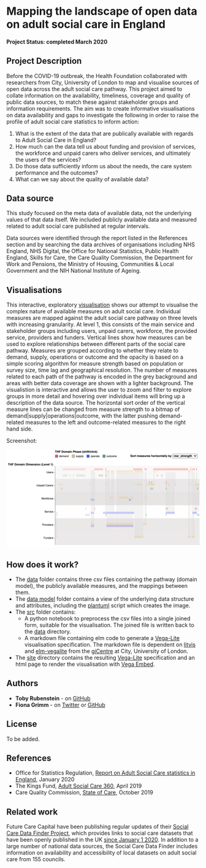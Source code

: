 # Mapping the landscape of open data on adult social care in England

#### Project Status: completed March 2020

## Project Description

Before the COVID-19 outbreak, the Health Foundation collaborated with researchers from City, University of London to map and visualise sources of open data across the adult social care pathway. This project aimed to collate information on the availability, timeliness, coverage and quality of public data sources, to match these against stakeholder groups and information requirements. The aim was to create informative visualisations on data availability and gaps to investigate the following in order to raise the profile of adult social care statistics to inform action:

1. What is the extent of the data that are publically available with regards to Adult Social Care
in England?
2. How much can the data tell us about funding and provision of services, the workforce and
unpaid carers who deliver services, and ultimately the users of the services?
3. Do those data sufficiently inform us about the needs, the care system performance and the
outcomes?
4. What can we say about the quality of available data?

## Data source

This study focused on the meta data of available data, not the underlying values of that data itself. We included publicly available data and measured related to adult social care published at regular intervals. 

Data sources were identified through the report listed in the References section and by searching the data archives of organisations including NHS England, NHS Digital, the Office for National Statistics, Public Health England, Skills for Care, the Care Quality Commission, the Department for Work and Pensions, the Ministry of Housing, Communities & Local Government and the NIH National Institute of Ageing.

## Visualisations 

This interactive, exploratory [visualisation](https://hfanalyticslab.github.io/Social_care_data_landscape/site/scdl_vis.html) shows our attempt to visualise the complex nature of available measures on adult social care. Individual measures are mapped against the adult social care pathway on three levels with increasing granularity. At level 1, this consists of the main service and stakeholder groups including users, unpaid carers, workforce, the provided service, providers and funders. Vertical lines show how measures can be used to explore relationships between different parts of the social care pathway. Measures are grouped according to whether they relate to demand, supply, operations or outcome and the opacity is based on a simple scoring algorithm for measure strength based on population or survey size, time lag and geographical resolution. The number of measures related to each path of the pathway is encoded in the grey background and areas with better data coverage are shown with a lighter background. The visualistion is interactive and allows the user to zoom and filter to explore groups in more detail and hovering over individual items will bring up a description of the data source. The horizontal sort order of the vertical measure lines can be changed from measure strength to a bitmap of demand|supply|operations|outcome, with the latter pushing demand-related measures to the left and outcome-related measures to the right hand side. 

Screenshot:

<a href="https://hfanalyticslab.github.io/Social_care_data_landscape/site/scdl_vis.html">
  <img src="site/vis_screenshot.png" width="800">
</a>

## How does it work?

- The [data](data) folder contains three csv files containing the pathway (domain model), the publicly available measures, and the mappings between them.
- The [data model](data_model) folder contains a view of the underlying data structure and attributes, including the [plantuml](https://plantuml.com/) script which creates the image.
- The [src](src) folder contains:
  - A python notebook to preprocess the csv files into a single joined form, suitable for the visualisation. The joined file is written back to the [data](data) directory.
  - A markdown file containing elm code to generate a [Vega-Lite](https://vega.github.io/vega-lite/) visualisation specification. The markdown file is dependent on [litvis](https://github.com/gicentre/litvis) and [elm-vegalite](https://github.com/gicentre/elm-vegalite) from the [giCentre](https://github.com/gicentre) at City, University of London. 
- The [site](site) directory contains the resulting [Vega-Lite](https://vega.github.io/vega-lite/) specification and an html page to render the visualisation with [Vega Embed](https://github.com/vega/vega-embed).

## Authors

* **Toby Rubenstein** - on [GitHub](https://github.com/trubens71)
* **Fiona Grimm** - on [Twitter](https://twitter.com/fiona_grimm) or [GitHub](https://github.com/fiona-grimm)

## License

To be added.

## References

* Office for Statistics Regulation, [Report on Adult Social Care statistics in England](https://osr.statisticsauthority.gov.uk/publication/report-on-adult-social-care-statistics-in-england), January 2020
* The Kings Fund, [Adult Social Care 360](https://www.kingsfund.org.uk/sites/default/files/2019-05/social-care-360-pdf.pdf?utm_source=website&utm_medium=social&utm_term=thekingsfund&utm_content=pdfreport&utm_campaign=socialcare360), April 2019
* Care Quality Commission, [State of Care](https://www.cqc.org.uk/publications/major-report/state-care), October 2019

## Related work 

Future Care Capital have been publishing regular updates of their [Social Care Data Finder Project](https://futurecarecapital.org.uk/research/social-care-data-finder/), which provides links to social care datasets that have been openly published in the UK <ins>since January 1 2020</ins>. In addition to a large number of national data sources, the Social Care Data Finder includes information on availability and accessibility of local datasets on adult social care from 155 councils.

